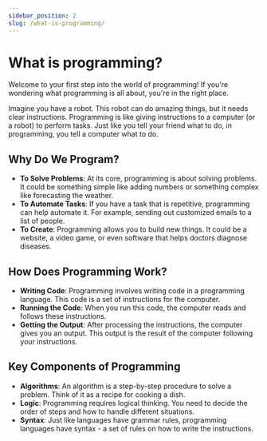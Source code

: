 ```yaml
---
sidebar_position: 2
slug: /what-is-programming/
---
```


# What is programming?

Welcome to your first step into the world of programming! If you're wondering what programming is all about, you're in the right place.

Imagine you have a robot. This robot can do amazing things, but it needs clear instructions. Programming is like giving instructions to a computer (or a robot) to perform tasks. Just like you tell your friend what to do, in programming, you tell a computer what to do.

## Why Do We Program?

- **To Solve Problems**: At its core, programming is about solving problems. It could be something simple like adding numbers or something complex like forecasting the weather.
- **To Automate Tasks**: If you have a task that is repetitive, programming can help automate it. For example, sending out customized emails to a list of people.
- **To Create**: Programming allows you to build new things. It could be a website, a video game, or even software that helps doctors diagnose diseases.


## How Does Programming Work?

- **Writing Code**: Programming involves writing code in a programming language. This code is a set of instructions for the computer.
- **Running the Code**: When you run this code, the computer reads and follows these instructions.
- **Getting the Output**: After processing the instructions, the computer gives you an output. This output is the result of the computer following your instructions.


## Key Components of Programming

- **Algorithms**: An algorithm is a step-by-step procedure to solve a problem. Think of it as a recipe for cooking a dish.
- **Logic**: Programming requires logical thinking. You need to decide the order of steps and how to handle different situations.
- **Syntax**: Just like languages have grammar rules, programming languages have syntax - a set of rules on how to write the instructions.

